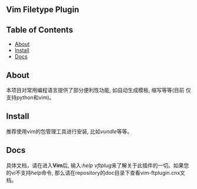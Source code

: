 ## Vim Filetype Plugin

## Table of Contents

- [About](#about)
- [Install](#install)
- [Docs](#docs)

## About

本项目对常用编程语言提供了部分便利性功能, 如自动生成模板, 缩写等等(目前
仅支持python和vim)。

## Install

推荐使用vim的包管理工具进行安装, 比如*vundle*等等。

## Docs

具体文档，请在进入**Vim**后, 输入:*help* *vftplug*来了解关于此插件的一切。如果您的vi不支持*help*命令, 那么请在repository的doc目录下查看vim-ftplugin.cnx文档。
